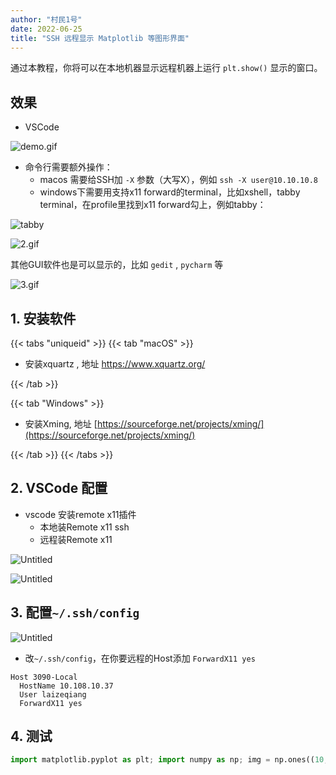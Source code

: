 ```yaml
---
author: "村民1号"
date: 2022-06-25
title: "SSH 远程显示 Matplotlib 等图形界面"
---
```


通过本教程，你将可以在本地机器显示远程机器上运行 `plt.show()` 显示的窗口。

<!--more-->

## 效果

- VSCode

![demo.gif](demo.gif)

- 命令行需要额外操作：
  - macos 需要给SSH加 `-X`  参数（大写X），例如 `ssh -X user@10.10.10.8`
  - windows下需要用支持x11 forward的terminal，比如xshell，tabby terminal，在profile里找到x11 forward勾上，例如tabby：

![tabby](tabby.png)

![2.gif](2.gif)

其他GUI软件也是可以显示的，比如 `gedit` , `pycharm` 等

![3.gif](3.gif)

## 1. 安装软件

{{< tabs "uniqueid" >}}
{{< tab "macOS" >}}

- 安装xquartz , 地址 https://www.xquartz.org/

{{< /tab >}}

{{< tab "Windows" >}}

- 安装Xming, 地址 [https://sourceforge.net/projects/xming/](https://sourceforge.net/projects/xming/)

{{< /tab >}}
{{< /tabs >}}

## 2. VSCode 配置

- vscode 安装remote x11插件
  - 本地装Remote x11 ssh
  - 远程装Remote x11

![Untitled](x11.png)

![Untitled](x11-2.png)

## 3. 配置`~/.ssh/config`

![Untitled](ssh.png)

- 改`~/.ssh/config`，在你要远程的Host添加 `ForwardX11 yes`

```config
Host 3090-Local
  HostName 10.108.10.37
  User laizeqiang
  ForwardX11 yes
```

## 4. 测试

```python
import matplotlib.pyplot as plt; import numpy as np; img = np.ones((10,10)); plt.imshow(img); plt.show()
```
